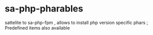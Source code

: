 # sa-php-pharables
sattelite to sa-php-fpm , allows to install php version specific phars ;  Predefined items also available

